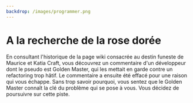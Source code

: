 ```yaml
---
backdrop: /images/programmer.png
---
```


# A la recherche de la rose dorée

En consultant l'historique de la page wiki consacrée au destin funeste de Maurice et Katia Craft, vous découvrez un commentaire d'un développeur dont le pseudo est Golden Master, qui les mettait en garde contre un refactoring trop hâtif. Le commentaire a ensuite été effacé pour une raison qui vous échappe.
Sans trop savoir pourquoi, vous sentez que le Golden Master connaît la clé du problème qui se pose à vous. Vous décidez de poursuivre sur cette piste.

<Page url="/poursuite-golden-master/108" instructions="" action="Suivre cette piste" condition="none" />

